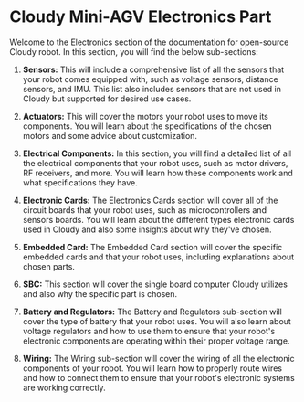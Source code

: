 # Cloudy Mini-AGV Electronics Part
Welcome to the Electronics section of the documentation for open-source Cloudy robot. In this section, you will find the below sub-sections:
<style>
a:link { text-decoration: none; }
a:visited { text-decoration: none; }
a:hover { text-decoration: none; }
a:active { text-decoration: none; }
</style>

1. **[Sensors](/agv/electronics/sensors/):**
This will include a comprehensive list of all the sensors that your robot comes equipped with, such as voltage sensors, distance sensors, and IMU. This list also includes sensors that are not used in Cloudy but supported for desired use cases.

2. **[Actuators](/agv/electronics/actuators/):**
This will cover the motors your robot uses to move its components. You will learn about the specifications of the chosen motors and some advice about customization.

3. **[Electrical Components](/agv/electronics/electricalComponents/):**
In this section, you will find a detailed list of all the electrical components that your robot uses, such as motor drivers, RF receivers, and more. You will learn how these components work and what specifications they have.

4. **[Electronic Cards](/agv/electronics/electronicCards/):**
The Electronics Cards section will cover all of the circuit boards that your robot uses, such as microcontrollers and sensors boards. You will learn about the different types electronic cards used in Cloudy and also some insights about why they've chosen.

5. **[Embedded Card](/agv/electronics/embeddedCards/):**
The Embedded Card section will cover the specific embedded cards and that your robot uses, including explanations about chosen parts.

6. **[SBC](/agv/electronics/sbc/):**
This section will cover the single board computer Cloudy utilizes and also why the specific part is chosen.

7. **[Battery and Regulators](/agv/electronics/battery/):**
The Battery and Regulators sub-section will cover the type of battery that your robot uses. You will also learn about voltage regulators and how to use them to ensure that your robot's electronic components are operating within their proper voltage range.

8. **[Wiring](/agv/electronics/wiring/):**
The Wiring sub-section will cover the wiring of all the electronic components of your robot. You will learn how to properly route wires and how to connect them to ensure that your robot's electronic systems are working correctly.

